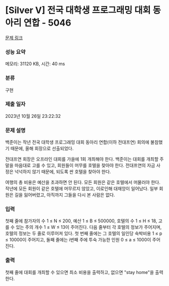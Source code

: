 # [Silver V] 전국 대학생 프로그래밍 대회 동아리 연합 - 5046 

[문제 링크](https://www.acmicpc.net/problem/5046) 

### 성능 요약

메모리: 31120 KB, 시간: 40 ms

### 분류

구현

### 제출 일자

2023년 10월 26일 23:22:32

### 문제 설명

<p>백준이는 작년 전국 대학생 프로그래밍 대회 동아리 연합(이하 전대프연) 회의에 불참했기 때문에, 올해 회장으로 선출되었다.</p>

<p>전대프연 회장은 오프라인 대회를 가을에 1회 개최해야 한다. 백준이는 대회를 개최할 주말을 마음대로 고를 수 있고, 회원들이 머무를 호텔을 찾아야 한다. 전대프연의 자금 사정은 넉넉하지 않기 때문에, 되도록 싼 호텔을 찾아야 한다.</p>

<p>여행의 총 비용은 예산을 초과하면 안 된다. 모든 회원은 같은 호텔에서 머물러야 한다. 작년에 모든 회원이 같은 호텔에 머무르지 않았고, 이로인해 대재앙이 일어났다. 일부 회원은 길을 잃어버렸고, 아직까지 그들을 다시 본 사람은 없다. </p>

### 입력 

 <p>첫째 줄에 참가자의 수 1 ≤ N ≤ 200, 예산 1 ≤ B ≤ 500000, 호텔의 수 1 ≤ H ≤ 18, 고를 수 있는 주의 개수 1 ≤ W ≤ 13이 주어진다. 다음 줄부터 각 호텔의 정보가 주어지며, 호텔의 정보는 두 줄로 이루어져 있다. 첫 번째 줄에는 그 호텔의 일인당 숙박비용 1 ≤ p ≤ 10000이 주어지고, 둘째 줄에는 i번째 주에 투숙 가능한 인원 0 ≤ a ≤ 1000이 주어진다.</p>

### 출력 

 <p>첫째 줄에 대회를 개최할 수 있으면 최소 비용을 출력하고, 없으면 "stay home"을 출력한다.</p>

